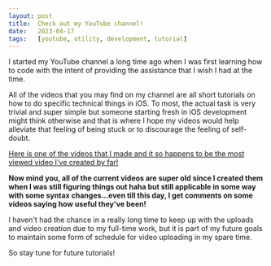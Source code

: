 ```yaml
---
layout: post
title:  Check out my YouTube channel!
date:   2023-04-17
tags:   [youtube, utility, development, tutorial]
---
```


I started my YouTube channel a long time ago when I was first learning how to code with the intent of providing the assistance that I wish I had at the time.

All of the videos that you may find on my channel are all short tutorials on how to do specific technical things in iOS. To most, the actual task is very trivial and super simple but someone starting fresh in iOS development might think otherwise and that is where I hope my videos would help alleviate that feeling of being stuck or to discourage the feeling of self-doubt. 

<a href="https://www.youtube.com/watch?v=ty_ELVw2cSo">Here is one of the videos that I made and it so happens to be the most viewed video I've created by far! </a>

**Now mind you, all of the current videos are super old since I created them when I was still figuring things out haha but still applicable in some way with some syntax changes...even till this day, I get comments on some videos saying how useful they've been!**

I haven't had the chance in a really long time to keep up with the uploads and video creation due to my full-time work, but it is part of my future goals to maintain some form of schedule for video uploading in my spare time.

So stay tune for future tutorials!